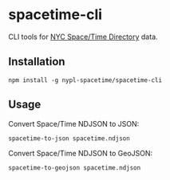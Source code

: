 # spacetime-cli

CLI tools for [NYC Space/Time Directory](http://spacetime.nypl.org/) data.

## Installation

    npm install -g nypl-spacetime/spacetime-cli

## Usage

Convert Space/Time NDJSON to JSON:

    spacetime-to-json spacetime.ndjson

Convert Space/Time NDJSON to GeoJSON:

    spacetime-to-geojson spacetime.ndjson    
